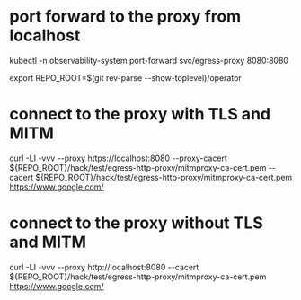 
# port forward to the proxy from localhost
kubectl -n observability-system port-forward svc/egress-proxy 8080:8080


export REPO_ROOT=$(git rev-parse --show-toplevel)/operator

# connect to the proxy with TLS and MITM
curl -LI -vvv --proxy https://localhost:8080 --proxy-cacert ${REPO_ROOT}/hack/test/egress-http-proxy/mitmproxy-ca-cert.pem --cacert ${REPO_ROOT}/hack/test/egress-http-proxy/mitmproxy-ca-cert.pem https://www.google.com/

# connect to the proxy without TLS and MITM
curl -LI -vvv --proxy http://localhost:8080 --cacert ${REPO_ROOT}/hack/test/egress-http-proxy/mitmproxy-ca-cert.pem https://www.google.com/